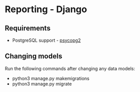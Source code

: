 Reporting - Django
==================

Requirements
------------

* PostgreSQL support - [psycopg2](http://stackoverflow.com/questions/5394331/how-to-setup-postgresql-database-in-django/5421511#5421511)


Changing models
---------------

Run the following commands after changing any data models:

* python3 manage.py makemigrations
* python3 manage.py migrate
